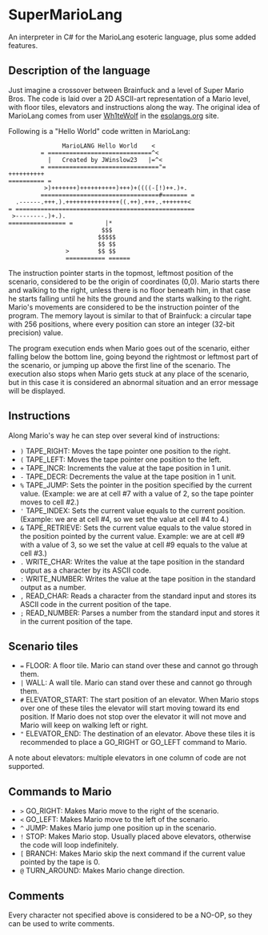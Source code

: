 # SuperMarioLang

An interpreter in C# for the MarioLang esoteric language, plus some added features.

## Description of the language

Just imagine a crossover between Brainfuck and a level of Super Mario Bros. The code is laid over a
2D ASCII-art representation of a Mario level, with floor tiles, elevators and instructions along the way.
The original idea of MarioLang comes from user [Wh1teWolf](https://esolangs.org/wiki/User:Wh1teWolf) in
the [esolangs.org](http://esolangs.org) site.

Following is a "Hello World" code written in MarioLang:

                   MarioLANG Hello World    <
             = =============================^<
               |   Created by JWinslow23   |=^<
             = ==============================="=
    ++++++++++
    ========== =
              >)+++++++)++++++++++)+++)+((((-[!)++.)+.
             =================================#======= =
      .------.+++.).+++++++++++++++((.++).+++..+++++++<
    = ==================================================
     >--------.)+.).
    ================ =         |*
                              $$$
                             $$$$$
                             $$ $$
                    >        $$ $$
                    =========== ======

The instruction pointer starts in the topmost, leftmost position of the scenario, considered to be
the origin of coordinates (0,0). Mario starts there and walking to the right, unless there is no floor
beneath him, in that case he starts falling until he hits the ground and the starts walking to the right.
Mario's movements are considered to be the instruction pointer of the program. The memory layout is
similar to that of Brainfuck: a circular tape with 256 positions, where every position can store an integer
(32-bit precision) value.

The program execution ends when Mario goes out of the scenario, either falling below the bottom line, going
beyond the rightmost or leftmost part of the scenario, or jumping up above the first line of the scenario.
The execution also stops when Mario gets stuck at any place of the scenario, but in this case it is
considered an abnormal situation and an error message will be displayed.

## Instructions

Along Mario's way he can step over several kind of instructions:

* `)` TAPE_RIGHT: Moves the tape pointer one position to the right.
* `(` TAPE_LEFT: Moves the tape pointer one position to the left.
* `+` TAPE_INCR: Increments the value at the tape position in 1 unit.
* `-` TAPE_DECR: Decrements the value at the tape position in 1 unit.
* `%` TAPE_JUMP: Sets the pointer in the position specified by the current value. (Example: we are at
cell #7 with a value of 2, so the tape pointer moves to cell #2.)
* `'` TAPE_INDEX: Sets the current value equals to the current position. (Example: we are at cell #4,
so we set the value at cell #4 to 4.)
* `&` TAPE_RETRIEVE: Sets the current value equals to the value stored in the position pointed by
the current value. Example: we are at cell #9 with a value of 3, so we set the value at cell #9 equals
to the value at cell #3.)
* `.` WRITE_CHAR: Writes the value at the tape position in the standard output as a character
by its ASCII code.
* `:` WRITE_NUMBER: Writes the value at the tape position in the standard output as a number.
* `,` READ_CHAR: Reads a character from the standard input and stores its ASCII code in the current
position of the tape.
* `;` READ_NUMBER: Parses a number from the standard input and stores it in the current position of
the tape.

## Scenario tiles

* `=` FLOOR: A floor tile. Mario can stand over these and cannot go through them.
* `|` WALL: A wall tile. Mario can stand over these and cannot go through them.
* `#` ELEVATOR_START: The start position of an elevator. When Mario stops over one of these tiles
the elevator will start moving toward its end position. If Mario does not stop over the elevator it 
will not move and Mario will keep on walking left or right.
* `"` ELEVATOR_END: The destination of an elevator. Above these tiles it is recommended to place
a GO_RIGHT or GO_LEFT command to Mario.

A note about elevators: multiple elevators in one column of code are not supported.
 
## Commands to Mario

* `>` GO_RIGHT: Makes Mario move to the right of the scenario.
* `<` GO_LEFT: Makes Mario move to the left of the scenario.
* `^` JUMP: Makes Mario jump one position up in the scenario.
* `!` STOP: Makes Mario stop. Usually placed above elevators, otherwise the code will loop indefinitely.
* `[` BRANCH: Makes Mario skip the next command if the current value pointed by the tape is 0.
* `@` TURN_AROUND: Makes Mario change direction.

## Comments

Every character not specified above is considered to be a NO-OP, so they can be used to write
comments.